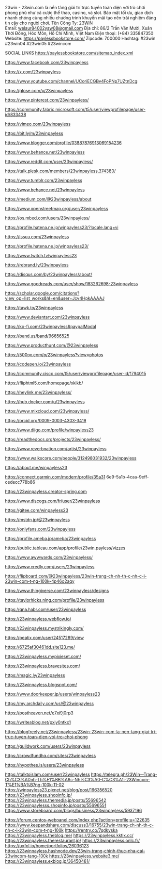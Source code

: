 23win - 23win.com là nền tảng giải trí trực tuyến toàn diện với trò chơi phong phú như cá cược thể thao, casino, và slot. Bảo mật tối ưu, giao dịch nhanh chóng cùng nhiều chương trình khuyến mãi tạo nên trải nghiệm đáng tin cậy cho người chơi.
Tên Công Ty: 23WIN
Email: welaur84002ysw08@gmail.com
Địa chỉ: 86/2 Trần Văn Mười, Xuân Thới Đông, Hóc Môn, Hồ Chí Minh, Việt Nam
Điện thoại: (+84) 335847350
Website: https://paylessbookstore.com/
Zipcode: 700000
Hashtag: #23win #23win04 #23win05 #23wincom


SOCIAL LINKS
https://paylessbookstore.com/sitemap_index.xml



https://www.facebook.com/23winpayless

https://x.com/23winpayless

https://www.youtube.com/channel/UCoriECGBv4FoPNp7UZtnDcg

https://glose.com/u/23winpayless

https://www.pinterest.com/23winpayless/

https://community.fabric.microsoft.com/t5/user/viewprofilepage/user-id/833438

https://vimeo.com/23winpayless

https://bit.ly/m/23winpayless

https://www.blogger.com/profile/03887876913069154236

https://www.behance.net/23winpayless

https://www.reddit.com/user/23winpayless/

https://talk.plesk.com/members/23winpayless.374380/

https://www.tumblr.com/23winpayless

https://www.behance.net/23winpayless

https://medium.com/@23winpayless/about

https://www.openstreetmap.org/user/23winpayless

https://os.mbed.com/users/23winpayless/

https://profile.hatena.ne.jp/winpayless23/?locale.lang=vi

https://issuu.com/23winpayless

https://profile.hatena.ne.jp/winpayless23/

https://www.twitch.tv/winpayless23

https://rebrand.ly/23winpayless

https://disqus.com/by/23winpayless/about/

https://www.goodreads.com/user/show/183262698-23winpayless

https://scholar.google.com/citations?view_op=list_works&hl=en&user=Jcv4HpkAAAAJ

https://tawk.to/23winpayless

https://www.deviantart.com/23winpayless

https://ko-fi.com/23winpayless#paypalModal

https://band.us/band/96656525

https://www.producthunt.com/@23winpayless

https://500px.com/p/23winpayless?view=photos

https://codepen.io/23winpayless

https://community.cisco.com/t5/user/viewprofilepage/user-id/1794015

https://fliphtml5.com/homepage/xklkb/

https://heylink.me/23winpayless/

https://hub.docker.com/u/23winpayless

https://www.mixcloud.com/23winpayless/

https://orcid.org/0009-0003-4303-3419

https://www.diigo.com/profile/winpayless23

https://readthedocs.org/projects/23winpayless/

https://www.reverbnation.com/artist/23winpayless

https://www.walkscore.com/people/312498031932/23winpayless

https://about.me/winpayless23

https://connect.garmin.com/modern/profile/35a31
6e9-5a1b-4caa-9eff-cedecc778b86

https://23winpayless.creator-spring.com

https://www.discogs.com/fr/user/23winpayless

https://gitee.com/winpayless23

https://mstdn.jp/@23winpayless

https://onlyfans.com/23winpayless

https://profile.ameba.jp/ameba/23winpayless

https://public.tableau.com/app/profile/23win.payless/vizzes

https://www.awwwards.com/23winpayless/

https://www.credly.com/users/23winpayless

https://flipboard.com/@23winpayless/23win-trang-ch-nh-th-c-nh-c-i-23win-com-t-ng-100k-4p46o2aqy

https://www.thingiverse.com/23winpayless/designs

https://taylorhicks.ning.com/profile/23winpayless

https://qna.habr.com/user/23winpayless

https://23winpayless.webflow.io/

https://23winpayless.mystrikingly.com/

https://peatix.com/user/24517289/view

https://6725af30461dd.site123.me/

https://23winpayless.mypixieset.com/

https://23winpayless.bravesites.com/

https://magic.ly/23winpayless

https://23winpayless.blogspot.com/

https://www.doorkeeper.jp/users/winpayless23

https://my.archdaily.com/us/@23winpayless

https://postheaven.net/e7xi9j0rp3

https://writeablog.net/pxjy0ntkx1

https://blogfreely.net/23winpayless/23win-23win-com-la-nen-tang-giai-tri-truc-tuyen-toan-dien-voi-tro-choi-phong

https://guildwork.com/users/23winpayless

https://crowdfundhq.com/sites/23winpayless

https://hypothes.is/users/23winpayless

https://talktoislam.com/user/23winpayless
https://telegra.ph/23Win--Trang-Ch%C3%ADnh-Th%E1%BB%A9c-Nh%C3%A0-C%C3%A1i-23Wincom-T%E1%BA%B7ng-100k-11-02
https://winpayless23.pixnet.net/blog/post/166356520
https://23winpayless.shopinfo.jp/
https://23winpayless.themedia.jp/posts/55696542
https://23winpaylesss.shopinfo.jp/posts/55696551
https://www.storeboard.com/blogs/business/23winpayless/5937196

https://forum.centos-webpanel.com/index.php?action=profile;u=122635
https://www.keepandshare.com/discuss3/16755/23win-trang-ch-nh-th-c-nh-c-i-23win-com-t-ng-100k
https://rentry.co/7qdkvska
https://23winpayless.theblog.me/
https://23winpayless.kktix.cc/
https://23winpayless.therestaurant.jp/
https://23winpayless.onlc.fr/
https://uxfol.io/home/portfolios/26036123
https://23winpayless.hashnode.dev/23win-trang-chinh-thuc-nha-cai-23wincom-tang-100k
https://23winpayless.website3.me/
https://23winpayless.exblog.jp/36450481/
